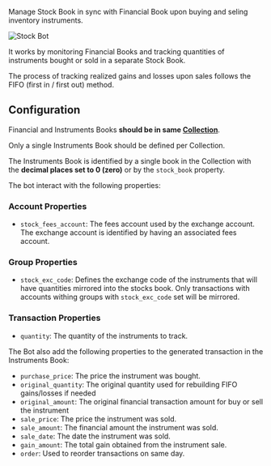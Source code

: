 Manage Stock Book in sync with Financial Book upon buying and seling inventory instruments.

![Stock Bot](https://docs.google.com/drawings/d/e/2PACX-1vQSjFxT6jVtwaiuDOEaDOaruFHWDp8YtT91lNUCw4BruKm3ZED__g1D4-5iAoi-J23j4v55Tk6ETg9R/pub?w=1424&h=653)

It works by monitoring Financial Books and tracking quantities of instruments bought or sold in a separate Stock Book.

The process of tracking realized gains and losses upon sales follows the FIFO (first in / first out) method.


## Configuration

Financial and Instruments Books **should be in same [Collection](https://help.bkper.com/en/articles/4208937-collections)**.

Only a single Instruments Book should be defined per Collection.

The Instruments Book is identified by a single book in the Collection with the **decimal places set to 0 (zero)** or by the ```stock_book``` property.

The bot interact with the following properties:

### Account Properties

- ```stock_fees_account```: The fees account used by the exchange account. The exchange account is identified by having an associated fees account.


### Group Properties

- ```stock_exc_code```: Defines the exchange code of the instruments that will have quantities mirrored into the stocks book. Only transactions with accounts withing groups with ```stock_exc_code``` set will be mirrored.


### Transaction Properties 

- ```quantity```: The quantity of the instruments to track.

The Bot also add the following properties to the generated transaction in the Instruments Book:

- ```purchase_price```: The price the instrument was bought.
- ```original_quantity```: The original quantity used for rebuilding FIFO gains/losses if needed
- ```original_amount```: The original financial transaction amount for buy or sell the instrument 
- ```sale_price```: The price the instrument was sold.
- ```sale_amount```: The financial amount the instrument was sold.
- ```sale_date```: The date the instrument was sold.
- ```gain_amount```: The total gain obtained from the instrument sale.
- ```order```: Used to reorder transactions on same day.